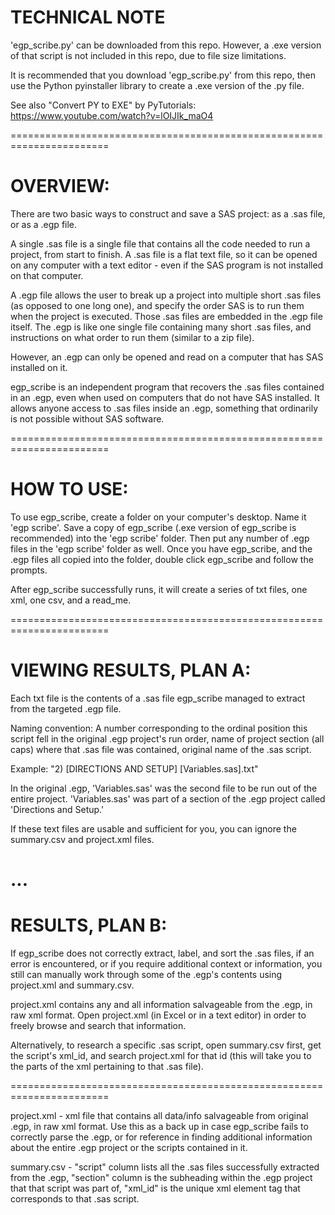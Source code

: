 # TECHNICAL NOTE
'egp_scribe.py' can be downloaded from this repo.  However, a .exe version of that script is not included in this repo, due to file size limitations.

It is recommended that you download 'egp_scribe.py' from this repo, then use the Python pyinstaller library to create a .exe version of the .py file.

See also "Convert PY to EXE" by PyTutorials: https://www.youtube.com/watch?v=lOIJIk_maO4 

=======================================================================

# OVERVIEW:
There are two basic ways to construct and save a SAS project: as a .sas file, or as a .egp file.

A single .sas file is a single file that contains all the code needed to run a project, from start to finish.  A .sas file is a flat text file, so it can be opened on any computer with a text editor - even if the SAS program is not installed on that computer.

A .egp file allows the user to break up a project into multiple short .sas files (as opposed to one long one), and specify the order SAS is to run them when the project is executed.  Those .sas files are embedded in the .egp file itself.  The .egp is like one single file containing many short .sas files, and instructions on what order to run them (similar to a zip file).

However, an .egp can only be opened and read on a computer that has SAS installed on it.

egp_scribe is an independent program that recovers the .sas files contained in an .egp, even when used on computers that do not have SAS installed.  It allows anyone access to .sas files inside an .egp, something that ordinarily is not possible without SAS software. 

=======================================================================

# HOW TO USE:
To use egp_scribe, create a folder on your computer's desktop.  Name it 'egp scribe'.  Save a copy of egp_scribe (.exe version of egp_scribe is recommended) into the 'egp scribe' folder.  Then put any number of .egp files in the 'egp scribe' folder as well.  Once you have egp_scribe, and the .egp files all copied into the folder, double click egp_scribe and follow the prompts.

After egp_scribe successfully runs, it will create a series of txt files, one xml, one csv, and a read_me.

=======================================================================

# VIEWING RESULTS, PLAN A:
Each txt file is the contents of a .sas file egp_scribe managed to extract from the targeted .egp file.  

Naming convention:
A number corresponding to the ordinal position this script fell in the original .egp project's run order, name of project section (all caps) where that .sas file was contained, original name of the .sas script.

Example:
"2) [DIRECTIONS AND SETUP] [Variables.sas].txt"

In the original .egp, 'Variables.sas' was the second file to be run out of the entire project.  'Variables.sas' was part of a section of the .egp project called 'Directions and Setup.'

If these text files are usable and sufficient for you, you can ignore the summary.csv and project.xml files.

# ...

# RESULTS, PLAN B: 
If egp_scribe does not correctly extract, label, and sort the .sas files, if an error is encountered, or if you require additional context or information, you still can manually work through some of the .egp's contents using project.xml and summary.csv.  

project.xml contains any and all information salvageable from the .egp, in raw xml format.  Open project.xml (in Excel or in a text editor) in order to freely browse and search that information.

Alternatively, to research a specific .sas script, open summary.csv first, get the script's xml_id, and search project.xml for that id (this will take you to the parts of the xml pertaining to that .sas file).

=======================================================================

project.xml - xml file that contains all data/info salvageable from original .egp, in raw xml format.  Use this as a back up in case egp_scribe fails to correctly parse the .egp, or for reference in finding additional information about the entire .egp project or the scripts contained in it.

summary.csv - "script" column lists all the .sas files successfully extracted from the .egp, "section" column is the subheading within the .egp project that that script was part of, "xml_id" is the unique xml element tag that corresponds to that .sas script.
